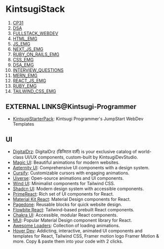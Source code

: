 # KintsugiStack

1. [CP31](/CP31/README.md)
2. [DSA](/DSA/README.md)
3. [FULLSTACK\_WEBDEV](/FULLSTACK_WEBDEV/README.md)
4. [HTML\_EMG](/HTML_EMG/README.md)
5. [JS\_EMG](/JS_EMG/README.md)
6. [NEXT\_JS\_EMG](/NEXT_JS_EMG/README.md)
7. [RUBY\_ON\_RAILS\_EMG](/RUBY_ON_RAILS_EMG/README.md)
8. [CSS\_EMG](/CSS_EMG/README.md)
9. [DSA\_EMG](/DSA_EMG/README.md)
10. [INTERVIEW\_QUESTIONS](/INTERVIEW_QUESTIONS/README.md)
11. [MERN\_EMG](/MERN_EMG/README.md)
12. [REACT\_JS\_EMG](/REACT_JS_EMG/README.md)
13. [RUBY\_EMG](/RUBY_EMG/README.md)
14. [TAILWIND\_CSS\_EMG](/TAILWIND_CSS_EMG/README.md)

## EXTERNAL LINKS@Kintsugi-Programmer

- [KintsugiStarterPack](https://github.com/kintsugi-programmer/kintsugi-starter-pack): Kintsugi Programmer's JumpStart WebDev Templates

## UI
- [DigitalDrz](https://digitaldrz.vercel.app/): DigitalDrz (डिजिटल दर्ज़ी) is your exclusive catalog of world-class UI/UX components, custom-built by KintsugiDevStudio.
- [Magic UI](https://magicui.design/docs/components/marquee): Beautiful animations for modern websites.
- [Aeternity UI](https://ui.aceternity.com/components): Comprehensive UI components with a design system.
- [Cursify](https://cursify.vercel.app/): Customizable cursors with engaging animations.
- [Uiverse](https://uiverse.io/): Open-source animations and UI components.
- [Wind UI](https://wind-ui.com/components/): Minimalist components for Tailwind CSS.
- [Shadcn UI](https://ui.shadcn.com/): Modern design system with accessible components.
- [PrimeReact](https://primereact.org/installation/): Rich set of UI components for React.
- [Material Kit React](https://www.creative-tim.com/learning-lab/react/quick-start/material-kit/): Material Design components for React.
- [Pagedone](https://pagedone.io/blocks): Reusable blocks for quick website design.
- [Flowbite React](https://flowbite-react.com/): Tailwind-based prebuilt React components.
- [Chakra UI](https://www.chakra-ui.com/): Accessible, modular React components.
- [MUI](https://mui.com/core/): Popular Material Design component library for React.
- [Awesome Loaders](https://awesome-loaders.netlify.app/): Collection of loading animations.
- [Hover Dev](https://www.hover.dev/): Addicting, interactive, animated UI components and templates for  React,  Tailwind CSS, Framer motion logo Framer Motion & more. Copy & paste them into your code with 2 clicks.